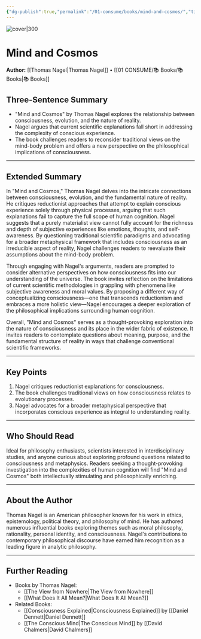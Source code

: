 ```yaml
---
{"dg-publish":true,"permalink":"/01-consume/books/mind-and-cosmos/","title":"Mind and Cosmos","tags":["philosophy","consciousness","metaphysics","evolution","reality"]}
---
```



![cover|300](https://m.media-amazon.com/images/I/61ZX-PNU39L._SL1500_.jpg)


# Mind and Cosmos
**Author:** [[Thomas Nagel\|Thomas Nagel]] • [[01 CONSUME/📚 Books/📚 Books\|📚 Books]]

## Three-Sentence Summary
- "Mind and Cosmos" by Thomas Nagel explores the relationship between consciousness, evolution, and the nature of reality.
- Nagel argues that current scientific explanations fall short in addressing the complexity of conscious experience.
- The book challenges readers to reconsider traditional views on the mind-body problem and offers a new perspective on the philosophical implications of consciousness.

---

## Extended Summary
In "Mind and Cosmos," Thomas Nagel delves into the intricate connections between consciousness, evolution, and the fundamental nature of reality. He critiques reductionist approaches that attempt to explain conscious experience solely through physical processes, arguing that such explanations fail to capture the full scope of human cognition. Nagel suggests that a purely materialist view cannot fully account for the richness and depth of subjective experiences like emotions, thoughts, and self-awareness. By questioning traditional scientific paradigms and advocating for a broader metaphysical framework that includes consciousness as an irreducible aspect of reality, Nagel challenges readers to reevaluate their assumptions about the mind-body problem.

Through engaging with Nagel's arguments, readers are prompted to consider alternative perspectives on how consciousness fits into our understanding of the universe. The book invites reflection on the limitations of current scientific methodologies in grappling with phenomena like subjective awareness and moral values. By proposing a different way of conceptualizing consciousness—one that transcends reductionism and embraces a more holistic view—Nagel encourages a deeper exploration of the philosophical implications surrounding human cognition.

Overall, "Mind and Cosmos" serves as a thought-provoking exploration into the nature of consciousness and its place in the wider fabric of existence. It invites readers to contemplate questions about meaning, purpose, and the fundamental structure of reality in ways that challenge conventional scientific frameworks.

---

## Key Points
1. Nagel critiques reductionist explanations for consciousness.
2. The book challenges traditional views on how consciousness relates to evolutionary processes.
3. Nagel advocates for a broader metaphysical perspective that incorporates conscious experience as integral to understanding reality.

---

## Who Should Read
Ideal for philosophy enthusiasts, scientists interested in interdisciplinary studies, and anyone curious about exploring profound questions related to consciousness and metaphysics. Readers seeking a thought-provoking investigation into the complexities of human cognition will find "Mind and Cosmos" both intellectually stimulating and philosophically enriching.

---

## About the Author
Thomas Nagel is an American philosopher known for his work in ethics, epistemology, political theory, and philosophy of mind. He has authored numerous influential books exploring themes such as moral philosophy, rationality, personal identity, and consciousness. Nagel's contributions to contemporary philosophical discourse have earned him recognition as a leading figure in analytic philosophy.

---

## Further Reading
- Books by Thomas Nagel:
  - [[The View from Nowhere\|The View from Nowhere]]
  - [[What Does It All Mean?\|What Does It All Mean?]]
- Related Books:
  - [[Consciousness Explained\|Consciousness Explained]] by [[Daniel Dennett\|Daniel Dennett]]
  - [[The Conscious Mind\|The Conscious Mind]] by [[David Chalmers\|David Chalmers]]